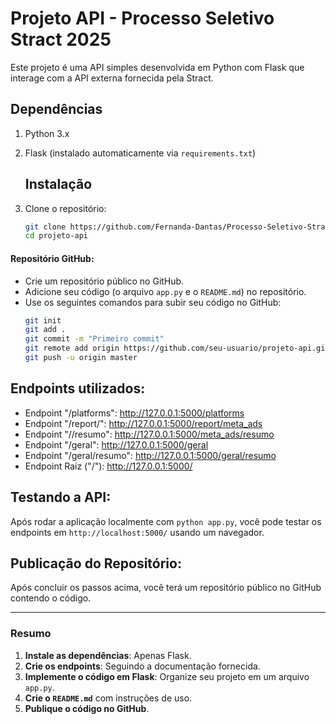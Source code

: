 # Projeto API - Processo Seletivo Stract 2025

Este projeto é uma API simples desenvolvida em Python com Flask que interage com a API externa fornecida pela Stract.

## Dependências

1. Python 3.x
2. Flask (instalado automaticamente via `requirements.txt`)

   ## Instalação

1. Clone o repositório:
   ```bash
   git clone https://github.com/Fernanda-Dantas/Processo-Seletivo-Stract-2025
   cd projeto-api

   
####  **Repositório GitHub**:
   - Crie um repositório público no GitHub.
   - Adicione seu código (o arquivo `app.py` e o `README.md`) no repositório.
   - Use os seguintes comandos para subir seu código no GitHub:
     ```bash
     git init
     git add .
     git commit -m "Primeiro commit"
     git remote add origin https://github.com/seu-usuario/projeto-api.git
     git push -u origin master
     ```
 ## Endpoints utilizados:
- Endpoint "/platforms": http://127.0.0.1:5000/platforms
- Endpoint "/report/<platform>": http://127.0.0.1:5000/report/meta_ads
- Endpoint "/<platform>/resumo":  http://127.0.0.1:5000/meta_ads/resumo
- Endpoint "/geral": http://127.0.0.1:5000/geral
- Endpoint "/geral/resumo": http://127.0.0.1:5000/geral/resumo
-  Endpoint Raiz ("/"): http://127.0.0.1:5000/
  
##  **Testando a API**:
   Após rodar a aplicação localmente com `python app.py`, você pode testar os endpoints em `http://localhost:5000/` usando um navegador.

##  **Publicação do Repositório**:
   Após concluir os passos acima, você terá um repositório público no GitHub contendo o código.

---


### Resumo
1. **Instale as dependências**: Apenas Flask.
2. **Crie os endpoints**: Seguindo a documentação fornecida.
3. **Implemente o código em Flask**: Organize seu projeto em um arquivo `app.py`.
4. **Crie o `README.md`** com instruções de uso.
5. **Publique o código no GitHub**.
